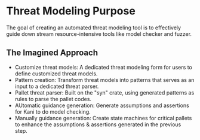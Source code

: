 # Threat Modeling Purpose
The goal of creating an automated threat modeling tool is to effectively guide down stream resource-intensive tools like model checker and fuzzer.

## The Imagined Approach
- Customize threat models: A dedicated threat modeling form for users to define customized threat models.
- Pattern creation: Transform threat models into patterns that serves as an input to a dedicated threat parser.
- Pallet threat parser: Built on the "syn" crate, using generated patterns as rules to parse the pallet codes.
- AUtomatic guidance generation: Generate assumptions and assertions for Kani to do model checking.
- Manually guidance generation: Create state machines for critical pallets to enhance the assumptions & assertions generated in the previous step.